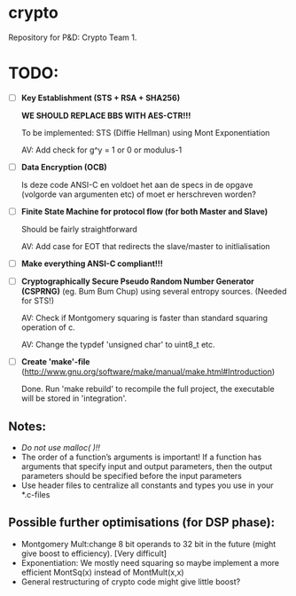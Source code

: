 # crypto
Repository for P&D: Crypto Team 1.


# TODO:
- [ ] **Key Establishment (STS + RSA + SHA256)**

  **WE SHOULD REPLACE BBS WITH AES-CTR!!!**

  To be implemented: STS (Diffie Hellman) using Mont Exponentiation

  AV: Add check for g^y = 1 or 0 or modulus-1

- [ ] **Data Encryption (OCB)**

  Is deze code ANSI-C en voldoet het aan de specs in de opgave (volgorde van argumenten etc) of moet er herschreven worden?
- [ ] **Finite State Machine for protocol flow (for both Master and Slave)**

  Should be fairly straightforward

  AV: Add case for EOT that redirects the slave/master to initlialisation
- [ ] **Make everything ANSI-C compliant!!!**

- [ ] **Cryptographically Secure Pseudo Random Number Generator (CSPRNG)** (eg. Bum Bum Chup) using several entropy sources. (Needed for STS!)

  AV: Check if Montgomery squaring is faster than standard squaring operation of c.

  AV: Change the typdef 'unsigned char' to uint8_t etc.

- [ ] **Create 'make'-file** (http://www.gnu.org/software/make/manual/make.html#Introduction)

  Done. Run 'make rebuild' to recompile the full project, the executable will be stored in 'integration'.

## Notes:
- *Do not use malloc( )!!*
- The order of a function’s arguments is important! If a function has arguments that specify
  input and output parameters, then the output parameters should be specified before the
  input parameters
- Use header files to centralize all constants and types you use in your *.c-files

## Possible further optimisations (for DSP phase):
- Montgomery Mult:change 8 bit operands to 32 bit in the future (might give boost to efficiency). [Very difficult]
- Exponentiation: We mostly need squaring so maybe implement a more efficient MontSq(x) instead of MontMult(x,x)
- General restructuring of crypto code might give little boost?
